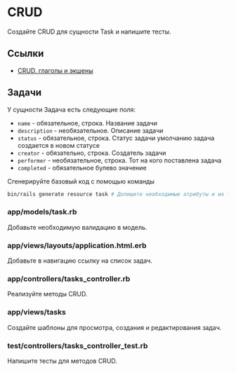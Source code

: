 # CRUD

Создайте CRUD для сущности Task и напишите тесты.

## Ссылки

* [CRUD, глаголы и экшены](https://edgeguides.rubyonrails.org/routing.html#crud-verbs-and-actions)

## Задачи

У сущности Задача есть следующие поля:

* `name` - обязательное, строка. Название задачи
* `description` - необязательное. Описание задачи
* `status` - обязательное, строка. Статус задачи умолчанию задача создается в новом статусе
* `creator` - обязательно, строка. Создатель задачи
* `performer` - необязательное, строка. Тот на кого поставлена задача
* `completed` - обязательное булево значение

Сгенерируйте базовый код с помощью команды

  ```sh
  bin/rails generate resource task # Допишите необходимые атрибуты и их типы
  ```

### app/models/task.rb

Добавьте необходимую валидацию в модель.

### app/views/layouts/application.html.erb

Добавьте в навигацию ссылку на список задач.

### app/controllers/tasks_controller.rb

Реализуйте методы CRUD.

### app/views/tasks

Создайте шаблоны для просмотра, создания и редактирования задач.

### test/controllers/tasks_controller_test.rb

Напишите тесты для методов CRUD.
